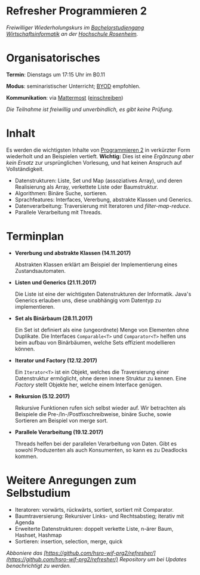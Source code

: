 # Refresher Programmieren 2

_Freiwilliger Wiederholungskurs im [Bachelorstudiengang Wirtschaftsinformatik](https://www.fh-rosenheim.de/technik/informatik-mathematik/wirtschaftsinformatik-bachelor/) an der [Hochschule Rosenheim](https://www.fh-rosenheim.de)._


# Organisatorisches

**Termin**: Dienstags um 17:15 Uhr im B0.11

**Modus**: seminaristischer Unterricht; [BYOD](https://en.wikipedia.org/wiki/Bring_your_own_device) empfohlen.

**Kommunikation**: via [Mattermost](https://inf-mattermost.fh-rosenheim.de/wif-prg2/channels/town-square) ([einschreiben](https://inf-mattermost.fh-rosenheim.de/signup_user_complete/?id=wp3dau8xmigxtmf93z5ixur1ta))

_Die Teilnahme ist freiwillig und unverbindlich, es gibt keine Prüfung._


# Inhalt

Es werden die wichtigsten Inhalte von [Programmieren 2](https://hsro-wif-prg2.github.io/) in verkürzter Form wiederholt und an Beispielen vertieft.
**Wichtig:** Dies ist eine _Ergänzung aber kein Ersatz_ zur ursprünglichen Vorlesung, und hat keinen Anspruch auf Vollständigkeit.

- Datenstrukturen: Liste, Set und Map (assoziatives Array), und deren Realisierung als Array, verkettete Liste oder Baumstruktur.
- Algorithmen: Binäre Suche, sortieren.
- Sprachfeatures: Interfaces, Vererbung, abstrakte Klassen und Generics.
- Datenverarbeitung: Traversierung mit Iteratoren und _filter-map-reduce_.
- Parallele Verarbeitung mit Threads.

# Terminplan

- **Vererbung und abstrakte Klassen (14.11.2017)**

	Abstrakten Klassen erklärt am Beispiel der Implementierung eines Zustandsautomaten.

- **Listen und Generics (21.11.2017)**

	Die Liste ist eine der wichtigsten Datenstrukturen der Informatik.
	Java's Generics erlauben uns, diese unabhängig vom Datentyp zu implementieren.

- **Set als Binärbaum (28.11.2017)**

	Ein Set ist definiert als eine (ungeordnete) Menge von Elementen ohne Duplikate.
	Die Interfaces `Comparable<T>` und `Comparator<T>` helfen uns beim aufbau von Binärbäumen, welche Sets effizient modellieren können.

- **Iterator und Factory (12.12.2017)**

	Ein `Iterator<T>` ist ein Objekt, welches die Traversierung einer Datenstruktur ermöglicht, ohne deren innere Struktur zu kennen.
	Eine _Factory_ stellt Objekte her, welche einem Interface genügen.

- **Rekursion (5.12.2017)**
	
	Rekursive Funktionen rufen sich selbst wieder auf.
	Wir betrachten als Beispiele die Pre-/In-/Postfixschreibweise, binäre Suche, sowie Sortieren am Beispiel von merge sort.

- **Parallele Verarbeitung (19.12.2017)**

	Threads helfen bei der parallelen Verarbeitung von Daten.
	Gibt es sowohl Produzenten als auch Konsumenten, so kann es zu Deadlocks kommen.


# Weitere Anregungen zum Selbstudium

- Iteratoren: vorwärts, rückwärts, sortiert, sortiert mit Comparator.
- Baumtraversierung: Rekursiver Links- und Rechtsabstieg; iterativ mit Agenda
- Erweiterte Datenstrukturen: doppelt verkette Liste, n-ärer Baum, Hashset, Hashmap
- Sortieren: insertion, selection, merge, quick


_Abboniere das [https://github.com/hsro-wif-prg2/refresher/](https://github.com/hsro-wif-prg2/refresher/) Repository um bei Updates benachrichtigt zu werden._